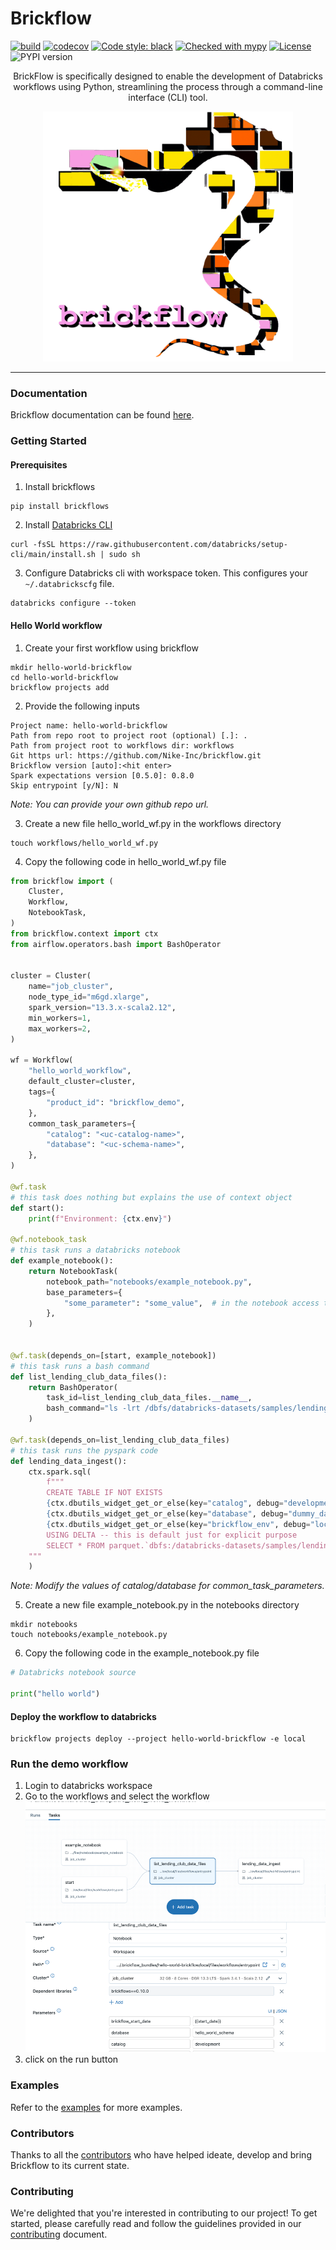 # Brickflow

[//]: # ([![CodeQL]&#40;https://github.com/Nike-Inc/brickflow/actions/workflows/codeql-analysis.yml/badge.svg&#41;]&#40;https://github.com/Nike-Inc/brickflow/actions/workflows/codeql-analysis.yml&#41;)
[![build](https://github.com/Nike-Inc/brickflow/actions/workflows/onpush.yml/badge.svg)](https://github.com/Nike-Inc/brickflow/actions/workflows/onpush.yml)
[![codecov](https://codecov.io/gh/Nike-Inc/brickflow/branch/main/graph/badge.svg)](https://codecov.io/gh/Nike-Inc/brickflow)
[![Code style: black](https://img.shields.io/badge/code%20style-black-000000.svg)](https://github.com/psf/black)
[![Checked with mypy](http://www.mypy-lang.org/static/mypy_badge.svg)](http://mypy-lang.org/)
[![License](https://img.shields.io/badge/License-Apache_2.0-blue.svg)](https://opensource.org/licenses/Apache-2.0)
![PYPI version](https://img.shields.io/pypi/v/brickflows.svg)

<p align="center">
BrickFlow is specifically designed to enable the development of Databricks workflows using Python, streamlining the 
process through a command-line interface (CLI) tool.</p>

<p align="center">
<img src=https://raw.githubusercontent.com/Nike-Inc/brickflow/master/docs/img/bf_logo_1.png width="400" height="400"></p>

---

### Documentation

Brickflow documentation can be found [here](https://engineering.nike.com/brickflow/).

### Getting Started

#### Prerequisites
1. Install brickflows

```shell
pip install brickflows
```

2. Install [Databricks CLI](https://docs.databricks.com/en/dev-tools/cli/databricks-cli.html)

```shell
curl -fsSL https://raw.githubusercontent.com/databricks/setup-cli/main/install.sh | sudo sh
```

3. Configure Databricks cli with workspace token. This configures your `~/.databrickscfg` file.

```shell
databricks configure --token
```

#### Hello World workflow
1. Create your first workflow using brickflow
```shell
mkdir hello-world-brickflow
cd hello-world-brickflow
brickflow projects add
```

2. Provide the following inputs
```shell
Project name: hello-world-brickflow
Path from repo root to project root (optional) [.]: .
Path from project root to workflows dir: workflows
Git https url: https://github.com/Nike-Inc/brickflow.git
Brickflow version [auto]:<hit enter>
Spark expectations version [0.5.0]: 0.8.0
Skip entrypoint [y/N]: N
```
_Note: You can provide your own github repo url._

3. Create a new file hello_world_wf.py in the workflows directory
```shell
touch workflows/hello_world_wf.py
```

4. Copy the following code in hello_world_wf.py file
```python
from brickflow import (
    Cluster,
    Workflow,
    NotebookTask,
)
from brickflow.context import ctx
from airflow.operators.bash import BashOperator


cluster = Cluster(
    name="job_cluster",
    node_type_id="m6gd.xlarge",
    spark_version="13.3.x-scala2.12",
    min_workers=1,
    max_workers=2,
)

wf = Workflow(
    "hello_world_workflow",
    default_cluster=cluster,
    tags={
        "product_id": "brickflow_demo",
    },
    common_task_parameters={
        "catalog": "<uc-catalog-name>",
        "database": "<uc-schema-name>",
    },
)

@wf.task
# this task does nothing but explains the use of context object
def start():
    print(f"Environment: {ctx.env}")

@wf.notebook_task
# this task runs a databricks notebook
def example_notebook():
    return NotebookTask(
        notebook_path="notebooks/example_notebook.py",
        base_parameters={
            "some_parameter": "some_value",  # in the notebook access these via dbutils.widgets.get("some_parameter")
        },
    )


@wf.task(depends_on=[start, example_notebook])
# this task runs a bash command
def list_lending_club_data_files():
    return BashOperator(
        task_id=list_lending_club_data_files.__name__,
        bash_command="ls -lrt /dbfs/databricks-datasets/samples/lending_club/parquet/",
    )

@wf.task(depends_on=list_lending_club_data_files)
# this task runs the pyspark code
def lending_data_ingest():
    ctx.spark.sql(
        f"""
        CREATE TABLE IF NOT EXISTS
        {ctx.dbutils_widget_get_or_else(key="catalog", debug="development")}.\
        {ctx.dbutils_widget_get_or_else(key="database", debug="dummy_database")}.\
        {ctx.dbutils_widget_get_or_else(key="brickflow_env", debug="local")}_lending_data_ingest
        USING DELTA -- this is default just for explicit purpose
        SELECT * FROM parquet.`dbfs:/databricks-datasets/samples/lending_club/parquet/`
    """
    )
```
_Note: Modify the values of catalog/database for common_task_parameters._


5. Create a new file example_notebook.py in the notebooks directory
```shell
mkdir notebooks
touch notebooks/example_notebook.py
```
6. Copy the following code in the example_notebook.py file
```python
# Databricks notebook source

print("hello world")
```

#### Deploy the workflow to databricks
```shell
brickflow projects deploy --project hello-world-brickflow -e local
```

### Run the demo workflow
1. Login to databricks workspace
2. Go to the workflows and select the workflow
![img.png](docs/img/workflow.png)
3. click on the run button

### Examples
Refer to the [examples](https://github.com/Nike-Inc/brickflow/tree/main/examples/brickflow_examples) for more examples.

### Contributors

Thanks to all the [contributors](https://github.com/Nike-Inc/brickflow/blob/main/CONTRIBUTORS.md) who have helped ideate, develop and bring Brickflow to its current state. 

### Contributing

We're delighted that you're interested in contributing to our project! To get started, 
please carefully read and follow the guidelines provided in our [contributing](https://github.com/Nike-Inc/brickflow/blob/main/CONTRIBUTING.md) document.
